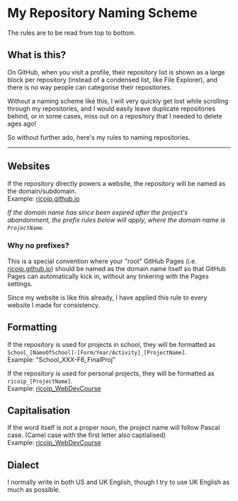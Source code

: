 # My Repository Naming Scheme
The rules are to be read from top to bottom.

## What is this?
On GitHub, when you visit a profile, their repository list is shown as a 
large block per repository (instead of a condensed list, like File Explorer), 
and there is no way people can categorise their repositories.

Without a naming scheme like this, I will very quickly get lost while scrolling 
through my repositories, and I would easily leave duplicate repositories behind, 
or in some cases, miss out on a repository that I needed to delete ages ago!

So without further ado, here's my rules to naming repositories.

---

## Websites
If the repository directly powers a website, the repository will be named 
as the domain/subdomain.  
Example: [ricoip.github.io](https://github.com/ricoip/ricoip.github.io)

*If the domain name has since been expired after the project's abandonment, 
the prefix rules below will apply, where the domain name is `ProjectName`.*

### Why no prefixes?
This is a special convention where your "root" GitHub Pages 
(i.e. [ricoip.github.io](https://github.com/ricoip/ricoip.github.io)) 
should be named as the domain name itself so that GitHub Pages 
can automatically kick in, without any tinkering with the Pages settings.

Since my website is like this already, I have applied this rule to every website 
I made for consistency.

## Formatting
If the repository is used for projects in school, they will be formatted as 
`School_[NameOfSchool]-[Form/Year/Activity]_[ProjectName]`.  
Example: "School_XXX-F6_FinalProj"

If the repository is used for personal projects, they will be formatted as 
`ricoip_[ProjectName]`.  
Example: [ricoip_WebDevCourse](https://github.com/ricoip/ricoip_WebDevCourse)

## Capitalisation
If the word itself is not a proper noun, the project name will follow 
Pascal case. (Camel case with the first letter also captialised)  
Example: [ricoip_WebDevCourse](https://github.com/ricoip/ricoip_WebDevCourse)

## Dialect
I normally write in both US and UK English, though I try to use UK English as 
much as possible.
